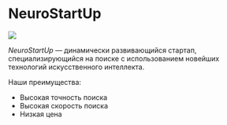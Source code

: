 # NeuroStartUp

![](logo.png)

*NeuroStartUp* — динамически развивающийся стартап, специализирующийся на поиске с использованием новейших технологий искусственного интеллекта.



Наши преимущества:

* Высокая точность поиска
* Высокая скорость поиска
* Низкая цена

```

```
